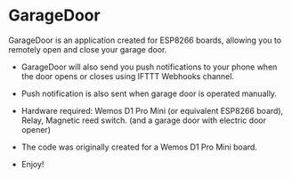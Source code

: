 # GarageDoor

  GarageDoor is an application created for ESP8266 boards, allowing you to remotely open and close your garage door.
  * GarageDoor will also send you push notifications to your phone when the door opens or closes using IFTTT Webhooks channel.
  * Push notification is also sent when garage door is operated manually. 
  * Hardware required: Wemos D1 Pro Mini (or equivalent ESP8266 board), Relay, Magnetic reed switch.
    (and a garage door with electric door opener)
  
  * The code was originally created for a Wemos D1 Pro Mini board.
  
  * Enjoy!
  
